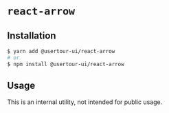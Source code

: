 # `react-arrow`

## Installation

```sh
$ yarn add @usertour-ui/react-arrow
# or
$ npm install @usertour-ui/react-arrow
```

## Usage

This is an internal utility, not intended for public usage.
